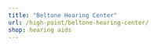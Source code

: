 ```yaml
---
title: "Beltone Hearing Center"
url: /high-point/beltone-hearing-center/
shop: hearing aids
---
```

